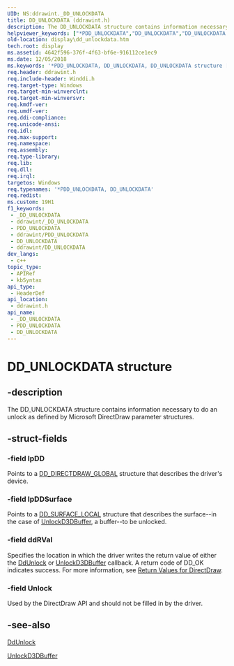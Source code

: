 ```yaml
---
UID: NS:ddrawint._DD_UNLOCKDATA
title: DD_UNLOCKDATA (ddrawint.h)
description: The DD_UNLOCKDATA structure contains information necessary to do an unlock as defined by Microsoft DirectDraw parameter structures.
helpviewer_keywords: ["*PDD_UNLOCKDATA","DD_UNLOCKDATA","DD_UNLOCKDATA structure [Display Devices]","ddrawint/DD_UNLOCKDATA","ddstrcts_1784fe3c-5a41-4428-ac94-06226857ae9a.xml","display.dd_unlockdata"]
old-location: display\dd_unlockdata.htm
tech.root: display
ms.assetid: 4642f596-376f-4f63-bf6e-916112ce1ec9
ms.date: 12/05/2018
ms.keywords: '*PDD_UNLOCKDATA, DD_UNLOCKDATA, DD_UNLOCKDATA structure [Display Devices], ddrawint/DD_UNLOCKDATA, ddstrcts_1784fe3c-5a41-4428-ac94-06226857ae9a.xml, display.dd_unlockdata'
req.header: ddrawint.h
req.include-header: Winddi.h
req.target-type: Windows
req.target-min-winverclnt: 
req.target-min-winversvr: 
req.kmdf-ver: 
req.umdf-ver: 
req.ddi-compliance: 
req.unicode-ansi: 
req.idl: 
req.max-support: 
req.namespace: 
req.assembly: 
req.type-library: 
req.lib: 
req.dll: 
req.irql: 
targetos: Windows
req.typenames: '*PDD_UNLOCKDATA, DD_UNLOCKDATA'
req.redist: 
ms.custom: 19H1
f1_keywords:
 - _DD_UNLOCKDATA
 - ddrawint/_DD_UNLOCKDATA
 - PDD_UNLOCKDATA
 - ddrawint/PDD_UNLOCKDATA
 - DD_UNLOCKDATA
 - ddrawint/DD_UNLOCKDATA
dev_langs:
 - c++
topic_type:
 - APIRef
 - kbSyntax
api_type:
 - HeaderDef
api_location:
 - ddrawint.h
api_name:
 - _DD_UNLOCKDATA
 - PDD_UNLOCKDATA
 - DD_UNLOCKDATA
---
```


# DD_UNLOCKDATA structure


## -description

The DD_UNLOCKDATA structure contains information necessary to do an unlock as defined by Microsoft DirectDraw parameter structures.

## -struct-fields

### -field lpDD

Points to a <a href="/windows/desktop/api/ddrawint/ns-ddrawint-dd_directdraw_global">DD_DIRECTDRAW_GLOBAL</a> structure that describes the driver's device.

### -field lpDDSurface

Points to a <a href="/windows/desktop/api/ddrawint/ns-ddrawint-dd_surface_local">DD_SURFACE_LOCAL</a> structure that describes the surface--in the case of <a href="/previous-versions/windows/hardware/drivers/ff570106(v=vs.85)">UnlockD3DBuffer</a>, a buffer--to be unlocked.

### -field ddRVal

Specifies the location in which the driver writes the return value of either the <a href="/windows/desktop/api/ddrawint/nc-ddrawint-pdd_surfcb_unlock">DdUnlock</a> or <a href="/previous-versions/windows/hardware/drivers/ff570106(v=vs.85)">UnlockD3DBuffer</a> callback. A return code of DD_OK indicates success. For more information, see <a href="/windows-hardware/drivers/display/return-values-for-directdraw">Return Values for DirectDraw</a>.

### -field Unlock

Used by the DirectDraw API and should not be filled in by the driver.

## -see-also

<a href="/windows/desktop/api/ddrawint/nc-ddrawint-pdd_surfcb_unlock">DdUnlock</a>



<a href="/previous-versions/windows/hardware/drivers/ff570106(v=vs.85)">UnlockD3DBuffer</a>

